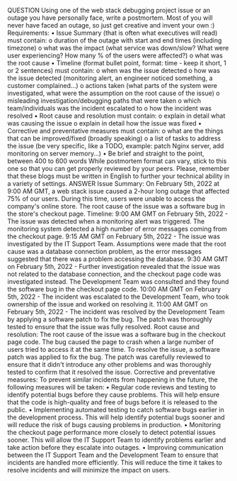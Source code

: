QUESTION
Using one of the web stack debugging project issue or an outage you have personally face, write a postmortem. Most of you will never have faced an outage, so just get creative and invent your own :)
Requirements:
•	Issue Summary (that is often what executives will read) must contain:
o	duration of the outage with start and end times (including timezone)
o	what was the impact (what service was down/slow? What were user experiencing? How many % of the users were affected?)
o	what was the root cause
•	Timeline (format bullet point, format: time - keep it short, 1 or 2 sentences) must contain:
o	when was the issue detected
o	how was the issue detected (monitoring alert, an engineer noticed something, a customer complained…)
o	actions taken (what parts of the system were investigated, what were the assumption on the root cause of the issue)
o	misleading investigation/debugging paths that were taken
o	which team/individuals was the incident escalated to
o	how the incident was resolved
•	Root cause and resolution must contain:
o	explain in detail what was causing the issue
o	explain in detail how the issue was fixed
•	Corrective and preventative measures must contain:
o	what are the things that can be improved/fixed (broadly speaking)
o	a list of tasks to address the issue (be very specific, like a TODO, example: patch Nginx server, add monitoring on server memory…)
•	Be brief and straight to the point, between 400 to 600 words
While postmortem format can vary, stick to this one so that you can get properly reviewed by your peers.
Please, remember that these blogs must be written in English to further your technical ability in a variety of settings.
ANSWER
Issue Summary: 
On February 5th, 2022 at 9:00 AM GMT, a web stack issue caused a 2-hour long outage that affected 75% of our users. During this time, users were unable to access the company's online store. The root cause of the issue was a software bug in the store's checkout page.
Timeline: 9:00 AM GMT on February 5th, 2022 - The issue was detected when a monitoring alert was triggered. The monitoring system detected a high number of error messages coming from the checkout page. 9:15 AM GMT on February 5th, 2022 - The issue was investigated by the IT Support Team. Assumptions were made that the root cause was a database connection problem, as the error messages suggested that there was a problem accessing the database. 9:30 AM GMT on February 5th, 2022 - Further investigation revealed that the issue was not related to the database connection, and the checkout page code was investigated instead. The Development Team was consulted and they found the software bug in the checkout page code. 10:00 AM GMT on February 5th, 2022 - The incident was escalated to the Development Team, who took ownership of the issue and worked on resolving it. 11:00 AM GMT on February 5th, 2022 - The incident was resolved by the Development Team by applying a software patch to fix the bug. The patch was thoroughly tested to ensure that the issue was fully resolved.
Root cause and resolution: The root cause of the issue was a software bug in the checkout page code. The bug caused the page to crash when a large number of users tried to access it at the same time. To resolve the issue, a software patch was applied to fix the bug. The patch was carefully reviewed to ensure that it didn't introduce any other problems and was thoroughly tested to confirm that it resolved the issue.
Corrective and preventative measures: To prevent similar incidents from happening in the future, the following measures will be taken:
•	Regular code reviews and testing to identify potential bugs before they cause problems. This will help ensure that the code is high-quality and free of bugs before it is released to the public.
•	Implementing automated testing to catch software bugs earlier in the development process. This will help identify potential bugs sooner and will reduce the risk of bugs causing problems in production.
•	Monitoring the checkout page performance more closely to detect potential issues sooner. This will allow the IT Support Team to identify problems earlier and take action before they escalate into outages.
•	Improving communication between the IT Support Team and the Development Team to ensure that incidents are handled more efficiently. This will reduce the time it takes to resolve incidents and will minimize the impact on users.

